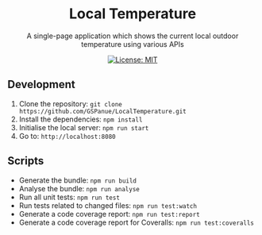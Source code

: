 <h1 align="center">Local Temperature</h1>

<div align="center">

A single-page application which shows the current local outdoor temperature using various APIs

[![License: MIT](https://img.shields.io/badge/License-MIT-yellow.svg)](https://github.com/GSPanue/local-temperature/blob/master/LICENSE.md)

</div>

## Development

1. Clone the repository: ``git clone https://github.com/GSPanue/LocalTemperature.git``
2. Install the dependencies: ``npm install``
3. Initialise the local server: ``npm run start``
4. Go to: ``http://localhost:8080``

## Scripts

- Generate the bundle: ``npm run build``
- Analyse the bundle: ``npm run analyse``
- Run all unit tests: ``npm run test``
- Run tests related to changed files: ``npm run test:watch``
- Generate a code coverage report: ``npm run test:report``
- Generate a code coverage report for Coveralls: ``npm run test:coveralls``
